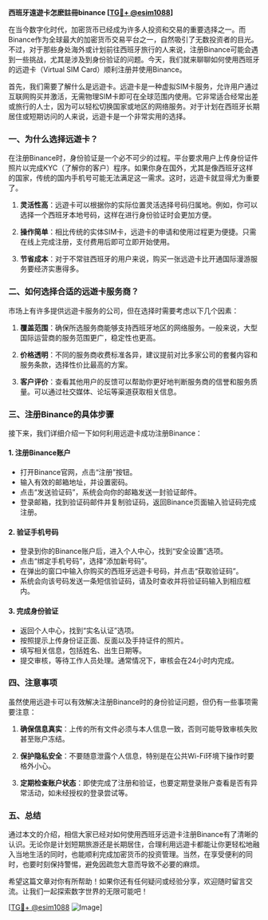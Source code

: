 **西班牙遠遊卡怎麽註冊binance [[TG💪+ @esim1088](https://t.me/s/esim1088)]**

在当今数字化时代，加密货币已经成为许多人投资和交易的重要选择之一。而Binance作为全球最大的加密货币交易平台之一，自然吸引了无数投资者的目光。不过，对于那些身处海外或计划前往西班牙旅行的人来说，注册Binance可能会遇到一些挑战，尤其是涉及到身份验证的问题。今天，我们就来聊聊如何使用西班牙的远遊卡（Virtual SIM Card）顺利注册并使用Binance。

首先，我们需要了解什么是远遊卡。远遊卡是一种虚拟SIM卡服务，允许用户通过互联网购买并激活，无需物理SIM卡即可在全球范围内使用。它非常适合经常出差或旅行的人士，因为可以轻松切换国家或地区的网络服务。对于计划在西班牙长期居住或短期访问的人来说，远遊卡是一个非常实用的选择。

### 一、为什么选择远遊卡？

在注册Binance时，身份验证是一个必不可少的过程。平台要求用户上传身份证件照片以完成KYC（了解你的客户）程序。如果你身在国外，尤其是像西班牙这样的国家，传统的国内手机号可能无法满足这一需求。这时，远遊卡就显得尤为重要了。

1. **灵活性高**：远遊卡可以根据你的实际位置灵活选择号码归属地。例如，你可以选择一个西班牙本地号码，这样在进行身份验证时会更加方便。
   
2. **操作简单**：相比传统的实体SIM卡，远遊卡的申请和使用过程更为便捷。只需在线上完成注册，支付费用后即可立即开始使用。

3. **节省成本**：对于不常驻西班牙的用户来说，购买一张远遊卡比开通国际漫游服务要经济实惠得多。

### 二、如何选择合适的远遊卡服务商？

市场上有许多提供远遊卡服务的公司，但在选择时需要考虑以下几个因素：

1. **覆盖范围**：确保所选服务商能够支持西班牙地区的网络服务。一般来说，大型国际运营商的服务范围更广，稳定性也更高。

2. **价格透明**：不同的服务商收费标准各异，建议提前对比多家公司的套餐内容和服务条款，选择性价比最高的方案。

3. **客户评价**：查看其他用户的反馈可以帮助你更好地判断服务商的信誉和服务质量。可以通过社交媒体、论坛等渠道获取相关信息。

### 三、注册Binance的具体步骤

接下来，我们详细介绍一下如何利用远遊卡成功注册Binance：

#### 1. 注册Binance账户

- 打开Binance官网，点击“注册”按钮。
- 输入有效的邮箱地址，并设置密码。
- 点击“发送验证码”，系统会向你的邮箱发送一封验证邮件。
- 登录邮箱，找到验证码邮件并复制验证码，返回Binance页面输入验证码完成注册。

#### 2. 验证手机号码

- 登录到你的Binance账户后，进入个人中心，找到“安全设置”选项。
- 点击“绑定手机号码”，选择“添加新号码”。
- 在弹出的窗口中输入你购买的西班牙远遊卡号码，并点击“获取验证码”。
- 系统会向该号码发送一条短信验证码，请及时查收并将验证码输入到相应框内。

#### 3. 完成身份验证

- 返回个人中心，找到“实名认证”选项。
- 按照提示上传身份证正面、反面以及手持证件的照片。
- 填写相关信息，包括姓名、出生日期等。
- 提交审核，等待工作人员处理。通常情况下，审核会在24小时内完成。

### 四、注意事项

虽然使用远遊卡可以有效解决注册Binance时的身份验证问题，但仍有一些事项需要注意：

1. **确保信息真实**：上传的所有文件必须与本人信息一致，否则可能导致审核失败甚至账户冻结。

2. **保护隐私安全**：不要随意泄露个人信息，特别是在公共Wi-Fi环境下操作时要格外小心。

3. **定期检查账户状态**：即使完成了注册和验证，也要定期登录账户查看是否有异常活动，如未经授权的登录尝试等。

### 五、总结

通过本文的介绍，相信大家已经对如何使用西班牙远遊卡注册Binance有了清晰的认识。无论你是计划短期旅游还是长期居住，合理利用远遊卡都能让你更轻松地融入当地生活的同时，也能顺利完成加密货币的投资管理。当然，在享受便利的同时，也要时刻保持警惕，避免因疏忽大意而导致不必要的麻烦。

希望这篇文章对你有所帮助！如果你还有任何疑问或经验分享，欢迎随时留言交流。让我们一起探索数字世界的无限可能吧！

[[TG💪+ @esim1088](https://t.me/s/esim1088) ![Image](https://i.postimg.cc/4NQfJmqS/Snipaste-2025-05-13-00-14-12.png)]